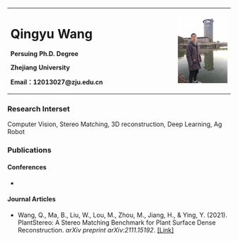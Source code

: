 <div>
<table border="0">
  <tr>
    <td width="75%">
      <h1>Qingyu Wang</h1>
      <p><b>Persuing Ph.D. Degree</b></p>
      <p><b>Zhejiang University</b></p>
      <p><b>Email：12013027@zju.edu.cn</b></p>
    </td>
    <td width="25%">
      <img src="/photo1.jpg" width="100%">
    </td>
  </tr>
</table>
</div>


### Research Interset
Computer Vision, Stereo Matching, 3D reconstruction, Deep Learning, Ag Robot

### Publications
#### Conferences
 * 


#### Journal Articles
 * Wang, Q., Ma, B., Liu, W., Lou, M., Zhou, M., Jiang, H., & Ying, Y. (2021). PlantStereo: A Stereo Matching Benchmark for Plant Surface Dense Reconstruction. *arXiv preprint arXiv:2111.15192*. [[Link]](https://arxiv.org/abs/2111.15192)




